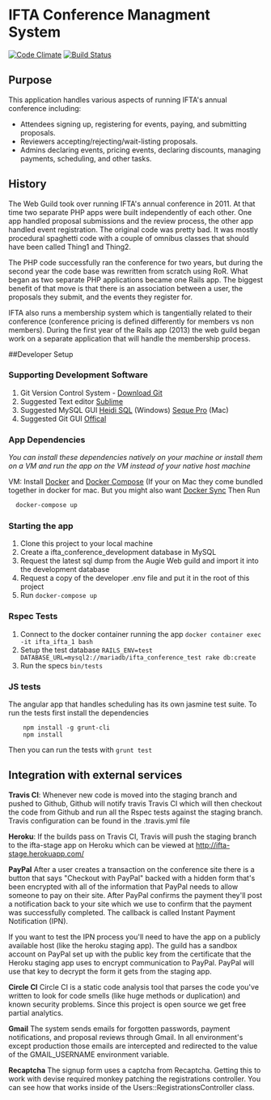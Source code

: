 IFTA Conference Managment System
=========================

[![Code Climate](https://codeclimate.com/github/awguild/ifta.png)](https://codeclimate.com/github/awguild/ifta)
[![Build Status](https://travis-ci.org/awguild/ifta.png?branch=heroku)](https://travis-ci.org/awguild/ifta)


## Purpose
This application handles various aspects of running IFTA's annual conference including:

* Attendees signing up, registering for events, paying, and submitting proposals.
* Reviewers accepting/rejecting/wait-listing proposals.
* Admins declaring events, pricing events, declaring discounts, managing payments, scheduling, and other tasks.



## History
The Web Guild took over running IFTA's annual conference in 2011.  At that time two separate PHP apps were built independently of each other. One app handled proposal submissions and the review process, the other app handled event registration.  The original code was pretty bad.  It was mostly procedural spaghetti code with a couple of omnibus classes that should have been called Thing1 and Thing2.

The PHP code successfully ran the conference for two years, but during the second year the code base was rewritten from scratch using RoR. What began as two separate PHP applications became one Rails app.  The biggest benefit of that move is that there is an association between a user, the proposals they submit, and the events they register for.

IFTA also runs a membership system which is tangentially related to their conference (conference pricing is defined differently for members vs non members).  During the first year of the Rails app (2013) the web guild began work on a separate application that will handle the membership process.


##Developer Setup

### Supporting Development Software
1. Git Version Control System - [Download Git](http://git-scm.com/downloads)
1. Suggested Text editor [Sublime](http://www.sublimetext.com/2)
1. Suggested MySQL GUI [Heidi SQL](http://www.heidisql.com/download.php) (Windows) [Seque Pro](http://www.sequelpro.com/) (Mac)
1. Suggested Git GUI [Offical](http://git-scm.com/downloads/guis)

### App Dependencies
*You can install these dependencies natively on your machine or install them on a VM and run the app on the VM instead of your native host machine*

VM:  Install [Docker](https://www.docker.com/) and [Docker Compose](https://docs.docker.com/compose/) (If your on Mac they come bundled together in docker for mac. But you might also want [Docker Sync](https://github.com/EugenMayer/docker-sync) Then Run
```bash
  docker-compose up
```

### Starting the app
1. Clone this project to your local machine
1. Create a ifta_conference_development database in MySQL
1. Request the latest sql dump from the Augie Web guild and import it into the development database
1. Request a copy of the developer .env file and put it in the root of this project
1. Run `docker-compose up`

### Rspec Tests
1. Connect to the docker container running the app `docker container exec -it ifta_ifta_1 bash`
1. Setup the test database `RAILS_ENV=test DATABASE_URL=mysql2://mariadb/ifta_conference_test rake db:create`
1. Run the specs `bin/tests`

### JS tests
The angular app that handles scheduling has its own jasmine test suite. To run the tests first install the dependencies
```
    npm install -g grunt-cli
    npm install
```

Then you can run the tests with `` grunt test ``

## Integration with external services
**Travis CI**: Whenever new code is moved into the staging branch and pushed to Github, Github will notify travis Travis CI which will then checkout the code from Github and run all the Rspec tests against the staging branch.  Travis configuration can be found in the .travis.yml file

**Heroku**: If the builds pass on Travis CI, Travis will push the staging branch to the ifta-stage app on Heroku which can be viewed at http://ifta-stage.herokuapp.com/

**PayPal** After a user creates a transaction on the conference site there is a button that says "Checkout with PayPal" backed with a hidden form that's been encrypted with all of the information that PayPal needs to allow someone to pay on their site. After PayPal confirms the payment they'll post a notification back to your site which we use to confirm that the payment was successfully completed. The callback is called Instant Payment Notification (IPN).

If you want to test the IPN process you'll need to have the app on a publicly available host (like the heroku staging app). The guild has a sandbox account on PayPal set up with the public key from the certificate that the Heroku staging app uses to encrypt communication to PayPal. PayPal will use that key to decrypt the form it gets from the staging app.

**Circle CI** Circle CI is a static code analysis tool that parses the code you've written to look for code smells (like huge methods or duplication)  and known security problems. Since this project is open source we get free partial analytics.

**Gmail** The system sends emails for forgotten passwords, payment notifications, and proposal reviews through Gmail. In all environment's except production those emails are intercepted and redirected to the value of the GMAIL_USERNAME environment variable.

**Recaptcha** The signup form uses a captcha from Recaptcha. Getting this to work with devise required monkey patching the registrations controller. You can see how that works inside of the Users::RegistrationsController class.
